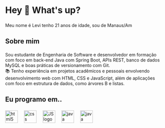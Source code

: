 <h1 align="left">Hey 👋 What's up?</h1>

###

<p align="left">Meu nome é Levi tenho 21 anos de idade, sou de Manaus/Am </p>

###

<h2 align="left">Sobre mim</h2>

###

<p align="left"> Sou estudante de Engenharia de Software e desenvolvedor em formação com foco em back-end Java com Spring Boot, APIs REST, banco de dados MySQL e boas práticas de versionamento com Git. <br>📚 Tenho experiência em projetos acadêmicos e pessoais envolvendo desenvolvimento web com HTML, CSS e JavaScript, além de aplicações com foco em estrutura de dados, como árvores B e listas. <br>

###

<h2 align="left">Eu programo em..</h2>

###

<div align="left">

  <img src="https://cdn.jsdelivr.net/gh/devicons/devicon/icons/html5/html5-original.svg" height="40" alt="html5 logo"  />
  <img width="12" />
  <img src="https://cdn.jsdelivr.net/gh/devicons/devicon/icons/css3/css3-original.svg" height="40" alt="css logo"  />
  <img width="12" />
   <img src="https://cdn.jsdelivr.net/gh/devicons/devicon/icons/javascript/javascript-original.svg" height="40" alt="JS logo"  />
  <img width="12" />
  <img src="https://cdn.jsdelivr.net/gh/devicons/devicon/icons/java/java-original.svg" height="40" alt="java logo"  />
  <img width="12" />
  <img src="https://cdn.jsdelivr.net/gh/devicons/devicon/icons/spring/spring-original.svg" height="40" alt="java logo"  />
  <img width="12" />
  
</div>

###
